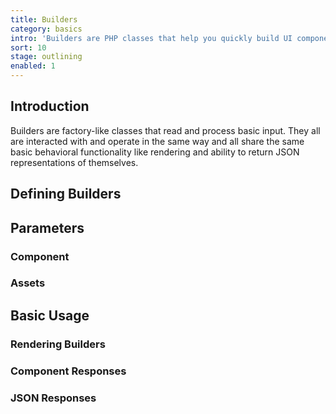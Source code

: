 ```yaml
---
title: Builders
category: basics
intro: 'Builders are PHP classes that help you quickly build UI components to render or use in your API.'
sort: 10
stage: outlining
enabled: 1
---
```


## Introduction

Builders are factory-like classes that read and process basic input. They all are interacted with and operate in the same way and all share the same basic behavioral functionality like rendering and ability to return JSON representations of themselves.

## Defining Builders
## Parameters
### Component
### Assets
## Basic Usage
### Rendering Builders
### Component Responses
### JSON Responses
